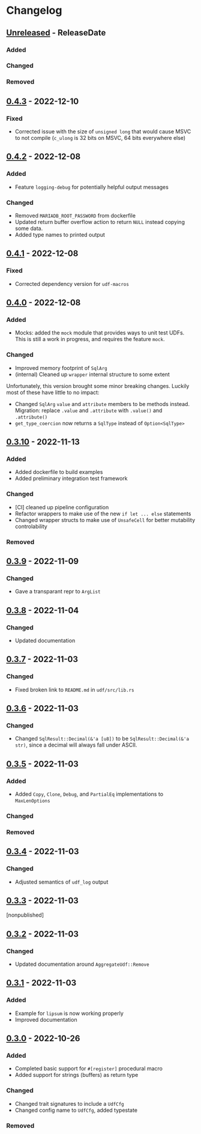 # Changelog

<!-- next-header -->

## [Unreleased] - ReleaseDate

### Added

### Changed

### Removed



## [0.4.3] - 2022-12-10

### Fixed

- Corrected issue with the size of `unsigned long` that would cause MSVC to not
  compile (`c_ulong` is 32 bits on MSVC, 64 bits everywhere else)


## [0.4.2] - 2022-12-08

### Added

- Feature `logging-debug` for potentially helpful output messages

### Changed

- Removed `MARIADB_ROOT_PASSWORD` from dockerfile
- Updated return buffer overflow action to return `NULL` instead copying some
  data.
- Added type names to printed output


## [0.4.1] - 2022-12-08

### Fixed

- Corrected dependency version for `udf-macros`


## [0.4.0] - 2022-12-08

### Added

- Mocks: added the `mock` module that provides ways to unit test UDFs. This is
  still a work in progress, and requires the feature `mock`.

### Changed

- Improved memory footprint of `SqlArg`
- (internal) Cleaned up `wrapper` internal structure to some extent

Unfortunately, this version brought some minor breaking changes. Luckily most of
these have little to no impact:

- Changed `SqlArg` `value` and `attribute` members to be methods
  instead. Migration: replace `.value` and `.attribute` with `.value()` and
  `.attribute()`
- `get_type_coercion` now returns a `SqlType` instead of `Option<SqlType>`


## [0.3.10] - 2022-11-13

### Added

- Added dockerfile to build examples
- Added preliminary integration test framework

### Changed

- [CI] cleaned up pipeline configuration
- Refactor wrappers to make use of the new `if let ... else` statements
- Changed wrapper structs to make use of `UnsafeCell` for better mutability
  controlability

### Removed



## [0.3.9] - 2022-11-09

### Changed

- Gave a transparant repr to `ArgList`



## [0.3.8] - 2022-11-04

### Changed

- Updated documentation



## [0.3.7] - 2022-11-03

### Changed

- Fixed broken link to `README.md` in `udf/src/lib.rs`



## [0.3.6] - 2022-11-03

### Changed

- Changed `SqlResult::Decimal(&'a [u8])` to be `SqlResult::Decimal(&'a str)`,
  since a decimal will always fall under ASCII.



## [0.3.5] - 2022-11-03

### Added

- Added `Copy`, `Clone`, `Debug`, and `PartialEq` implementations to
  `MaxLenOptions`

### Changed

### Removed



## [0.3.4] - 2022-11-03

### Changed

- Adjusted semantics of `udf_log` output


## [0.3.3] - 2022-11-03

\[nonpublished\]



## [0.3.2] - 2022-11-03

### Changed

- Updated documentation around `AggregateUdf::Remove`



## [0.3.1] - 2022-11-03

### Added

- Example for `lipsum` is now working properly
- Improved documentation


## [0.3.0] - 2022-10-26

### Added

- Completed basic support for `#[register]` procedural macro
- Added support for strings (buffers) as return type

### Changed

- Changed trait signatures to include a `UdfCfg`
- Changed config name to `UdfCfg`, added typestate

### Removed


<!-- next-url -->
[Unreleased]: https://github.com/pluots/udf/compare/v0.4.3...HEAD
[0.4.3]: https://github.com/pluots/udf/compare/v0.4.2...v0.4.3
[0.4.2]: https://github.com/pluots/udf/compare/v0.4.1...v0.4.2
[0.4.1]: https://github.com/pluots/udf/compare/v0.4.0...v0.4.1
[0.4.0]: https://github.com/pluots/udf/compare/v0.3.10...v0.4.0
[0.3.10]: https://github.com/pluots/udf/compare/v0.3.9...v0.3.10
[0.3.9]: https://github.com/pluots/udf/compare/v0.3.8...v0.3.9
[0.3.8]: https://github.com/pluots/udf/compare/v0.3.7...v0.3.8
[0.3.7]: https://github.com/pluots/udf/compare/v0.3.6...v0.3.7
[0.3.6]: https://github.com/pluots/udf/compare/v0.3.5...v0.3.6
[0.3.5]: https://github.com/pluots/udf/compare/v0.3.4...v0.3.5
[0.3.4]: https://github.com/pluots/udf/compare/v0.3.3...v0.3.4
[0.3.3]: https://github.com/pluots/udf/compare/v0.3.2...v0.3.3
[0.3.2]: https://github.com/pluots/udf/compare/v0.3.1...v0.3.2
[0.3.1]: https://github.com/pluots/udf/compare/v0.3.0...v0.3.1
[0.3.0]: https://github.com/pluots/udf/compare/v0.0.1...v0.3.0
